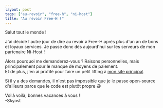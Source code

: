 ```yaml
---
layout: post
tags: ["au-revoir", "free-h", "ni-host"]
title: "Au revoir Free-H !"
---
```


Salut tout le monde !

J'ai décidé l'autre jour de dire au revoir à Free-H après plus d'un an de bons et loyaux services. Je passe donc dès aujourd'hui sur les serveurs de mon partenaire Ni-Host !

Alors pourquoi me demanderez-vous ? Raisons personnelles, mais principalement pour le manque de moyens de paiement.
<br>Et de plus, j'en ai profité pour faire un petit lifting à [mon site principal](https://www.skyost.eu).

Si il y a des demandes, il n'est pas impossible que je le passe open-source d'ailleurs parce que le code est plutôt propre :smiley:

Voilà voilà, bonnes vacances à vous !<br />
-Skyost